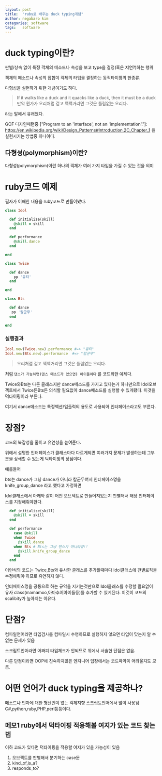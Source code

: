 ```yaml
---
layout: post
title:  "ruby로 배우는 duck typing개념"
author: negabaro kim
categories: software
tags:	software
---
```


# duck typing이란?

판별/상속 없이 특정 객체의 메소드나 속성을 보고 type을 결정(혹은 지연?)하는 행위

객체의 메소드나 속성의 집합이 객체의 타입을 결정하는 동적타이핑의 한종류.

다형성을 실현하기 위한 개념이기도 하다.

> If it walks like a duck and it quacks like a duck, then it must be a duck
> 만약 뭔가가 오리처럼 걷고 꽥꽥거리면 그것은 틀림없는 오리다.

라는 말에서 유래했다.


GOF 디자인패턴중 
["Program to an 'interface', not an 'implementation'."]: https://en.wikipedia.org/wiki/Design_Patterns#Introduction.2C_Chapter_1
을 실현시키는 방법중 하나이다.


## 다형성(polymorphism)이란?

다형성(polymorphism)이란 하나의 객체가 여러 가지 타입을 가질 수 있는 것을 의미

# ruby코드 예제

필자가 이해한 내용을 ruby코드로 만들어봤다.

```ruby
class Idol

  def initialize(skill)
    @skill = skill
  end

  def performance
    @skill.dance
  end

end
```

```ruby
class Twice

  def dance
    pp '큐티'
  end

end
```


```ruby
class Bts

  def dance
   pp '칼군무'
  end

end
```

### 실행결과 

```ruby
Idol.new(Twice.new).performance #=> "큐티"
Idol.new(Bts.new).performance  #=> "칼군무"
```

> 오리처럼 걷고 꽥꽥거리면 그것은 틀림없는 오리다.

처럼 `댄스가 가능하면(댄스 메소드가 있으면) 아이돌이다` 를 코드화한 예제다.

Twice와Bts는 다른 클래스지만 dance메소드를 가지고 있다는거 하나만으로
Idol오브젝트에서 Twice든Bts든 의식할 필요없이 dance메소드를 실행할 수 있게됐다. 
이것을 덕타이핑이라 부른다.

여기서 dance메소드는 특정액션/입출력의 용도로 사용되어 인터페이스라고도 부른다.

# 장점?

코드의 복잡성을 줄이고 유연성을 높여준다.

위에서 설명한 인터페이스가 클래스마다 다르게되면 여러가지 문제가 발생하는데 그부분을 상쇄할 수 있는게
덕타이핑의 장점이다.

예를들어 

bts는 dance가 그냥 dance가 아니라 칼군무여서 인터페이스명을 knife_group_dance
라고 했다고 가정하면

Idol클래스에서 아래와 같이 어떤 오브젝트로 만들어져있는지 판별해서 해당 인터페이스를 지정해줘야한다.

```ruby
  def initialize(skill)
    @skill = skill
  end

  def performance
    case @skill
    when Twice
      @skill.dance
    when Bts # Bts는 그냥 댄스가 아니라규!!
      @skill.knife_group_dance
    end
  end
```

이런식의 코드는 Twice,Bts와 유사한 클래스를 추가할때마다 Idol클래스에 판별로직을 수정해줘야 하므로
유연하지 않다.

인터페이스명을 공통으로 하는 규약을 지키는것만으로 Idol클래스를 수정할 필요없이 유사 class(mamamoo,아마추어아이돌등)를 추가할 수 있게된다.
이것이 코드의 scalibity가 높아지는 이유다.


# 단점?

컴파일언어라면 타입검사를 컴파일시 수행하므로 실행하지 않으면 타입이 맞는지 알 수 없는 문제가 있음

스크립트언어라면 어짜피 타입체크가 안되므로 위에서 서술한 단점은 없음.

다른 단점이라면 OOP에 친숙하지않은 엔지니어 입장에서는 코드파악이 어려울지도 모름.



# 어떤 언어가 duck typing을 제공하나?

메소드나 인자에 대한 형선언이 없는 객체지향 스크립트언어에서 많이 사용됨
C#,python,ruby,PHP,perl등등이다.


## 메모1 ruby에서 덕타이핑 적용해볼 여지가 있는 코드 찾는법

이하 코드가 있다면 덕타이핑을 적용할 여지가 있을 가능성이 있음

1. 오브젝트를 판별해서 분기하는 case문
2. kind_of,is_a?
3. responds_to?
